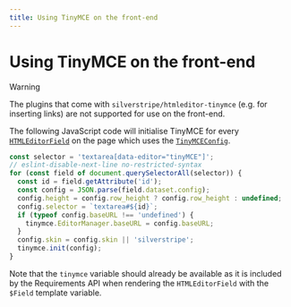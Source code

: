 ```yaml
---
title: Using TinyMCE on the front-end
---
```


# Using TinyMCE on the front-end

> [!WARNING]
> The plugins that come with `silverstripe/htmleditor-tinymce` (e.g. for inserting links) are not supported for use on the front-end.

The following JavaScript code will initialise TinyMCE for every [`HTMLEditorField`](api:SilverStripe\Forms\HTMLEditor\HTMLEditorField) on the page which uses the [`TinyMCEConfig`](api:SilverStripe\TinyMCE\TinyMCEConfig).

```js
const selector = 'textarea[data-editor="tinyMCE"]';
// eslint-disable-next-line no-restricted-syntax
for (const field of document.querySelectorAll(selector)) {
  const id = field.getAttribute('id');
  const config = JSON.parse(field.dataset.config);
  config.height = config.row_height ? config.row_height : undefined;
  config.selector = `textarea#${id}`;
  if (typeof config.baseURL !== 'undefined') {
    tinymce.EditorManager.baseURL = config.baseURL;
  }
  config.skin = config.skin || 'silverstripe';
  tinymce.init(config);
}
```

Note that the `tinymce` variable should already be available as it is included by the Requirements API when rendering the `HTMLEditorField` with the `$Field` template variable.
